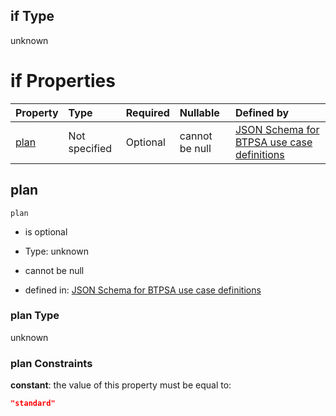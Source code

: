 ## if Type

unknown

# if Properties

| Property      | Type          | Required | Nullable       | Defined by                                                                                                                                                                                                                                  |
| :------------ | :------------ | :------- | :------------- | :------------------------------------------------------------------------------------------------------------------------------------------------------------------------------------------------------------------------------------------ |
| [plan](#plan) | Not specified | Optional | cannot be null | [JSON Schema for BTPSA use case definitions](btpsa-usecase-properties-services-items-allof-1-then-allof-28-then-allof-2-if-properties-plan.md "undefined#/properties/services/items/allOf/1/then/allOf/28/then/allOf/2/if/properties/plan") |

## plan



`plan`

*   is optional

*   Type: unknown

*   cannot be null

*   defined in: [JSON Schema for BTPSA use case definitions](btpsa-usecase-properties-services-items-allof-1-then-allof-28-then-allof-2-if-properties-plan.md "undefined#/properties/services/items/allOf/1/then/allOf/28/then/allOf/2/if/properties/plan")

### plan Type

unknown

### plan Constraints

**constant**: the value of this property must be equal to:

```json
"standard"
```
